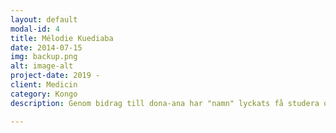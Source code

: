```yaml
---
layout: default
modal-id: 4
title: Mélodie Kuediaba
date: 2014-07-15
img: backup.png
alt: image-alt
project-date: 2019 -
client: Medicin
category: Kongo
description: Genom bidrag till dona-ana har "namn" lyckats få studera och på så sätt gynna samhället på lång sikt. Vi behöver mer av detta för att bidra till en stabilera region.

---
```

